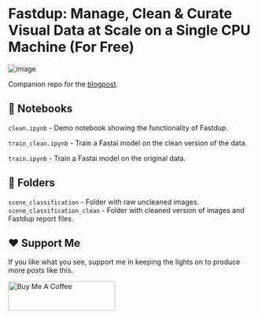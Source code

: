 # Fastdup: Manage, Clean & Curate Visual Data at Scale on a Single CPU Machine (For Free)

![image](https://dicksonneoh.com/images/portfolio/fastdup_manage_clean_curate/post_image.png)

Companion repo for the [blogpost](https://dicksonneoh.com/portfolio/fastdup_manage_clean_curate/).


## 📑 Notebooks
`clean.ipynb` - Demo notebook showing the functionality of Fastdup.

`train_clean.ipynb` - Train a Fastai model on the clean version of the data.

`train.ipynb` - Train a Fastai model on the original data.

## 📂 Folders

`scene_classification` - Folder with raw uncleaned images.
`scene_classification_clean` - Folder with cleaned version of images and Fastdup report files.


## ❤️ Support Me
If you like what you see, support me in keeping the lights on to produce more posts like this.

<a href="https://www.buymeacoffee.com/dicksonneoh" target="_blank"><img src="https://cdn.buymeacoffee.com/buttons/v2/default-blue.png" alt="Buy Me A Coffee" style="height: 60px !important;width: 217px !important;" ></a>